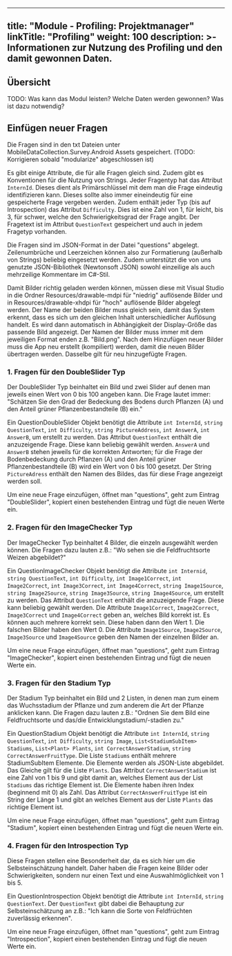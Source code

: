 
---
title: "Module - Profiling: Projektmanager"
linkTitle: "Profiling"
weight: 100
description: >-
     Informationen zur Nutzung des Profiling und den damit gewonnen Daten.
---

## Übersicht

TODO: Was kann das Modul leisten? Welche Daten werden gewonnen? Was ist dazu notwendig?

## Einfügen neuer Fragen

Die Fragen sind in den txt Dateien unter MobileDataCollection.Survey.Android Assets gespeichert. (TODO: Korrigieren sobald "modularize" abgeschlossen ist)

Es gibt einige Attribute, die für alle Fragen gleich sind. Zudem gibt es Konventionen für die Nutzung von Strings.
Jeder Fragentyp hat das Attribut `InternId`. Dieses dient als Primärschlüssel mit dem man die Frage eindeutig identifizieren kann. Dieses sollte also immer eineindeutig für eine gespeicherte Frage vergeben werden. Zudem enthält jeder Typ (bis auf Introspection) das Attribut `Difficulty`. Dies ist eine Zahl von 1, für leicht, bis 3, für schwer, welche den Schwierigkeitsgrad der Frage angibt. Der Fragetext ist im Attribut `QuestionText` gespeichert und auch in jedem Fragetyp vorhanden.

Die Fragen sind im JSON-Format in der Datei "questions" abgelegt. Zeilenumbrüche und Leerzeichen können also zur Formatierung (außerhalb von Strings) beliebig eingesetzt werden. Zudem unterstützt die von uns genutzte JSON-Bibliothek (Newtonsoft JSON) sowohl einzeilige als auch mehrzeilige Kommentare im C#-Stil.

Damit Bilder richtig geladen werden können, müssen diese mit Visual Studio in die Ordner Resources/drawable-mdpi für "niedrig" auflösende Bilder und in Resources/drawable-xhdpi für "hoch" auflösende Bilder abgelegt werden. Der Name der beiden Bilder muss gleich sein, damit das System erkennt, dass es sich um den gleichen Inhalt unterschiedlicher Auflösung handelt. Es wird dann automatisch in Abhängigkeit der Display-Größe das passende Bild angezeigt. Der Namen der Bilder muss immer mit dem jeweiligen Format enden z.B. "Bild.png". Nach dem Hinzufügen neuer Bilder muss die App neu erstellt (kompiliert) werden, damit die neuen Bilder übertragen werden. Dasselbe gilt für neu hinzugefügte Fragen.

### 1. Fragen für den DoubleSlider Typ

Der DoubleSlider Typ beinhaltet ein Bild und zwei Slider auf denen man jeweils einen Wert von 0 bis 100 angeben kann. Die Frage lautet immer: "Schätzen Sie den Grad der Bedeckung des Bodens durch Pflanzen (A) und den Anteil grüner Pflanzenbestandteile (B) ein."

Ein QuestionDoubleSlider Objekt benötigt die Attribute `int InternId`, `string QuestionText`, `int Difficulty`, `string PictureAddress`, `int AnswerA`, `int AnswerB`, um erstellt zu werden. Das Attribut `QuestionText` enthält die anzuzeigende Frage. Diese kann beliebig gewählt werden. `AnswerA` und `AnswerB` stehen jeweils für die korrekten Antworten; für die Frage der Bodenbedeckung durch Pflanzen (A) und den Anteil grüner Pflanzenbestandteile (B) wird ein Wert von 0 bis 100 gesetzt. Der String `PictureAdress` enthält den Namen des Bildes, das für diese Frage angezeigt werden soll.

Um eine neue Frage einzufügen, öffnet man "questions", geht zum Eintrag "DoubleSlider", kopiert einen bestehenden Eintrag und fügt die neuen Werte ein.

### 2. Fragen für den ImageChecker Typ

Der ImageChecker Typ beinhaltet 4 Bilder, die einzeln ausgewählt werden können. Die Fragen dazu lauten z.B.: "Wo sehen sie die Feldfruchtsorte Weizen abgebildet?"

Ein QuestionImageChecker Objekt benötigt die Attribute `int Internid`, `string QuestionText`, `int Difficulty`, `int Image1Correct`, `int Image2Correct`, `int Image3Correct`, `int Image4Correct`, `string Image1Source`, `string Image2Source`, `string Image3Source`, `string Image4Source`, um erstellt zu werden. Das Attribut `QuestionText` enthält die anzuzeigende Frage. Diese kann beliebig gewählt werden. Die Attribute `Image1Correct`, `Image2Correct`, `Image3Correct` und `Image4Correct` geben an, welches Bild korrekt ist. Es können auch mehrere korrekt sein. Diese haben dann den Wert 1. Die falschen Bilder haben den Wert 0. Die Attribute `Image1Source`, `Image2Source`, `Image3Source` und `Image4Source` geben den Namen der einzelnen Bilder an.

Um eine neue Frage einzufügen, öffnet man "questions", geht zum Eintrag "ImageChecker", kopiert einen bestehenden Eintrag und fügt die neuen Werte ein.

### 3. Fragen für den Stadium Typ

Der Stadium Typ beinhaltet ein Bild und 2 Listen, in denen man zum einem das Wuchsstadium der Pflanze und zum anderem die Art der Pflanze anklicken kann. Die Fragen dazu lauten z.B.: "Ordnen Sie dem Bild eine Feldfruchtsorte und das/die Entwicklungstadium/-stadien zu."

Ein QuestionStadium Objekt benötigt die Attribute `int InternId`, `string QuestionText`, `int Difficulty`, `string Image`, `List<StadiumSubItem> Stadiums`, `List<Plant> Plants`, `int CorrectAnswerStadium`, `string CorrectAnswerFruitType`. Die Liste `Stadiums` enthält mehrere StadiumSubItem Elemente. Die Elemente werden als JSON-Liste abgebildet. Das Gleiche gilt für die Liste `Plants`.
Das Attribut `CorrectAnswerStadium` ist eine Zahl von 1 bis 9 und gibt damit an, welches Element aus der List `Stadiums` das richtige Element ist. Die Elemente haben ihren Index (beginnend mit 0) als Zahl. Das Attribut `CorrectAnswerFruitType` ist ein String der Länge 1 und gibt an welches Element aus der Liste `Plants` das richtige Element ist.

Um eine neue Frage einzufügen, öffnet man "questions", geht zum Eintrag "Stadium", kopiert einen bestehenden Eintrag und fügt die neuen Werte ein.

### 4. Fragen für den Introspection Typ

Diese Fragen stellen eine Besonderheit dar, da es sich hier um die Selbsteinschätzung handelt. Daher haben die Fragen keine Bilder oder Schwierigkeiten, sondern nur einen Text und eine Auswahlmöglichkeit von 1 bis 5.

Ein QuestionIntrospection Objekt benötigt die Attribute `int InternId`, `string QuestionText`. Der `QuestionText` gibt dabei die Behauptung zur Selbsteinschätzung an z.B.: "Ich kann die Sorte von Feldfrüchten zuverlässig erkennen".

Um eine neue Frage einzufügen, öffnet man "questions", geht zum Eintrag "Introspection", kopiert einen bestehenden Eintrag und fügt die neuen Werte ein.